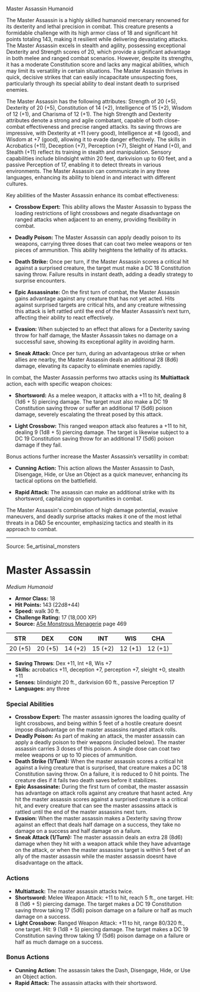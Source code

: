 <MonsterName/>Master Assassin</MonsterName>
<CreatureType/>Humanoid</CreatureType>

<summary>The Master Assassin is a highly skilled humanoid mercenary renowned for its dexterity and lethal precision in combat. This creature presents a formidable challenge with its high armor class of 18 and significant hit points totaling 143, making it resilient while delivering devastating attacks. The Master Assassin excels in stealth and agility, possessing exceptional Dexterity and Strength scores of 20, which provide a significant advantage in both melee and ranged combat scenarios. However, despite its strengths, it has a moderate Constitution score and lacks any magical abilities, which may limit its versatility in certain situations. The Master Assassin thrives in quick, decisive strikes that can easily incapacitate unsuspecting foes, particularly through its special ability to deal instant death to surprised enemies.</summary>

<detail>

The Master Assassin has the following attributes: Strength of 20 (+5), Dexterity of 20 (+5), Constitution of 14 (+2), Intelligence of 15 (+2), Wisdom of 12 (+1), and Charisma of 12 (+1). The high Strength and Dexterity attributes denote a strong and agile combatant, capable of both close-combat effectiveness and precise ranged attacks. Its saving throws are impressive, with Dexterity at +11 (very good), Intelligence at +8 (good), and Wisdom at +7 (good), allowing it to evade danger effectively. The skills in Acrobatics (+11), Deception (+7), Perception (+7), Sleight of Hand (+0), and Stealth (+11) reflect its training in stealth and manipulation. Sensory capabilities include blindsight within 20 feet, darkvision up to 60 feet, and a passive Perception of 17, enabling it to detect threats in various environments. The Master Assassin can communicate in any three languages, enhancing its ability to blend in and interact with different cultures.

Key abilities of the Master Assassin enhance its combat effectiveness: 

- **Crossbow Expert:** This ability allows the Master Assassin to bypass the loading restrictions of light crossbows and negate disadvantage on ranged attacks when adjacent to an enemy, providing flexibility in combat.
  
- **Deadly Poison:** The Master Assassin can apply deadly poison to its weapons, carrying three doses that can coat two melee weapons or ten pieces of ammunition. This ability heightens the lethality of its attacks.
  
- **Death Strike:** Once per turn, if the Master Assassin scores a critical hit against a surprised creature, the target must make a DC 18 Constitution saving throw. Failure results in instant death, adding a deadly strategy to surprise encounters.
  
- **Epic Assassinate:** On the first turn of combat, the Master Assassin gains advantage against any creature that has not yet acted. Hits against surprised targets are critical hits, and any creature witnessing this attack is left rattled until the end of the Master Assassin’s next turn, affecting their ability to react effectively.
  
- **Evasion:** When subjected to an effect that allows for a Dexterity saving throw for half damage, the Master Assassin takes no damage on a successful save, showing its exceptional agility in avoiding harm.
  
- **Sneak Attack:** Once per turn, during an advantageous strike or when allies are nearby, the Master Assassin deals an additional 28 (8d6) damage, elevating its capacity to eliminate enemies rapidly.

In combat, the Master Assassin performs two attacks using its **Multiattack** action, each with specific weapon choices:

- **Shortsword:** As a melee weapon, it attacks with a +11 to hit, dealing 8 (1d6 + 5) piercing damage. The target must also make a DC 19 Constitution saving throw or suffer an additional 17 (5d6) poison damage, severely escalating the threat posed by this attack.

- **Light Crossbow:** This ranged weapon attack also features a +11 to hit, dealing 9 (1d8 + 5) piercing damage. The target is likewise subject to a DC 19 Constitution saving throw for an additional 17 (5d6) poison damage if they fail.

Bonus actions further increase the Master Assassin’s versatility in combat: 

- **Cunning Action:** This action allows the Master Assassin to Dash, Disengage, Hide, or Use an Object as a quick maneuver, enhancing its tactical options on the battlefield.
  
- **Rapid Attack:** The assassin can make an additional strike with its shortsword, capitalizing on opportunities in combat.

The Master Assassin's combination of high damage potential, evasive maneuvers, and deadly surprise attacks makes it one of the most lethal threats in a D&D 5e encounter, emphasizing tactics and stealth in its approach to combat.</detail>



---

Source: 5e_artisinal_monsters

# Master Assassin

*Medium* *Humanoid*

- **Armor Class:** 18
- **Hit Points:** 143 (22d8+44)
- **Speed:** walk 30 ft.
- **Challenge Rating:** 17 (18,000 XP)
- **Source:** [A5e Monstrous Menagerie](https://enpublishingrpg.com/products/level-up-monstrous-menagerie-a5e) page 469

| STR | DEX | CON | INT | WIS | CHA |
| --- | --- | --- | --- | --- | --- |
| 20 (+5) | 20 (+5) | 14 (+2) | 15 (+2) | 12 (+1) | 12 (+1) |

- **Saving Throws**: Dex +11, Int +8, Wis +7
- **Skills:** acrobatics +11, deception +7, perception +7, sleight +0, stealth +11
- **Senses:** blindsight 20 ft., darkvision 60 ft., passive Perception 17
- **Languages:** any three

### Special Abilities

- **Crossbow Expert:** The master assassin ignores the loading quality of light crossbows, and being within 5 feet of a hostile creature doesnt impose disadvantage on the master assassins ranged attack rolls.
- **Deadly Poison:** As part of making an attack, the master assassin can apply a deadly poison to their weapons (included below). The master assassin carries 3 doses of this poison. A single dose can coat two melee weapons or up to 10 pieces of ammunition.
- **Death Strike (1/Turn):** When the master assassin scores a critical hit against a living creature that is surprised, that creature makes a DC 18 Constitution saving throw. On a failure, it is reduced to 0 hit points. The creature dies if it fails two death saves before it stabilizes.
- **Epic Assassinate:** During the first turn of combat, the master assassin has advantage on attack rolls against any creature that hasnt acted. Any hit the master assassin scores against a surprised creature is a critical hit, and every creature that can see the master assassins attack is rattled until the end of the master assassins next turn.
- **Evasion:** When the master assassin makes a Dexterity saving throw against an effect that deals half damage on a success, they take no damage on a success and half damage on a failure.
- **Sneak Attack (1/Turn):** The master assassin deals an extra 28 (8d6) damage when they hit with a weapon attack while they have advantage on the attack, or when the master assassins target is within 5 feet of an ally of the master assassin while the master assassin doesnt have disadvantage on the attack.

### Actions

- **Multiattack:** The master assassin attacks twice.
- **Shortsword:** Melee Weapon Attack: +11 to hit, reach 5 ft., one target. Hit: 8 (1d6 + 5) piercing damage. The target makes a DC 19 Constitution saving throw  taking 17 (5d6) poison damage on a failure  or half as much damage on a success.
- **Light Crossbow:** Ranged Weapon Attack: +11 to hit, range 80/320 ft., one target. Hit: 9 (1d8 + 5) piercing damage. The target makes a DC 19 Constitution saving throw  taking 17 (5d6) poison damage on a failure  or half as much damage on a success.

### Bonus Actions

- **Cunning Action:** The assassin takes the Dash, Disengage, Hide, or Use an Object action.
- **Rapid Attack:** The assassin attacks with their shortsword.




